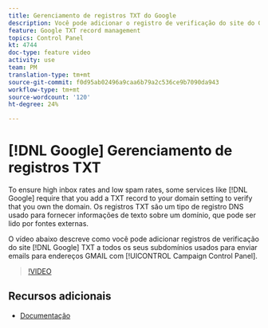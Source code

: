 ```yaml
---
title: Gerenciamento de registros TXT do Google
description: Você pode adicionar o registro de verificação do site do Google TXT a todos os seus subdomínios usados para enviar emails para endereços GMAIL por meio do Painel de controle do Campaign de Campanha.
feature: Google TXT record management
topics: Control Panel
kt: 4744
doc-type: feature video
activity: use
team: PM
translation-type: tm+mt
source-git-commit: f0d95ab02496a9caa6b79a2c536ce9b7090da943
workflow-type: tm+mt
source-wordcount: '120'
ht-degree: 24%

---
```



# [!DNL Google] Gerenciamento de registros TXT

To ensure high inbox rates and low spam rates, some services like [!DNL Google] require that you add a TXT record to your domain setting to verify that you own the domain. Os registros TXT são um tipo de registro DNS usado para fornecer informações de texto sobre um domínio, que pode ser lido por fontes externas.

O vídeo abaixo descreve como você pode adicionar registros de verificação do site [!DNL Google] TXT a todos os seus subdomínios usados para enviar emails para endereços GMAIL com [!UICONTROL Campaign Control Panel].

>[!VIDEO](https://video.tv.adobe.com/v/32369?quality=12)

## Recursos adicionais

* [Documentação](https://docs.adobe.com/content/help/en/control-panel/using/subdomains-and-certificates/managing-txt-records.html)
